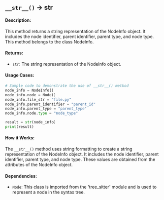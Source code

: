 ## `__str__()` -> str

#### Description:
This method returns a string representation of the NodeInfo object. It includes the node identifier, parent identifier, parent type, and node type. This method belongs to the class NodeInfo.

#### Returns:
- `str`: The string representation of the NodeInfo object.

#### Usage Cases:

```python
# Sample code to demonstrate the use of __str__() method
node_info = NodeInfo()
node_info.node = Node()
node_info.file_str = "file.py"
node_info.parent_identifier = "parent_id"
node_info.parent_type = "parent_type"
node_info.node.type = "node_type"

result = str(node_info)
print(result)
```

#### How it Works:

The `__str__()` method uses string formatting to create a string representation of the NodeInfo object. It includes the node identifier, parent identifier, parent type, and node type. These values are obtained from the attributes of the NodeInfo object.

#### Dependencies:
- `Node`: This class is imported from the 'tree_sitter' module and is used to represent a node in the syntax tree.